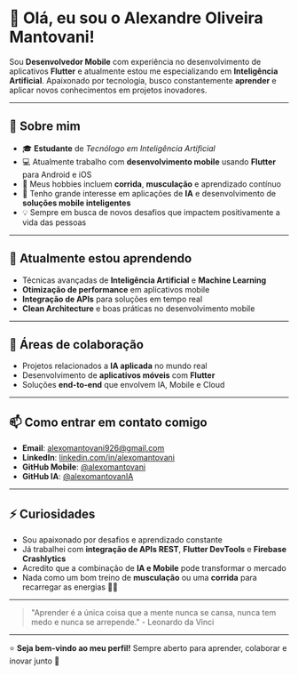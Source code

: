 # 👋 Olá, eu sou o Alexandre Oliveira Mantovani!

Sou **Desenvolvedor Mobile** com experiência no desenvolvimento de aplicativos **Flutter** e atualmente estou me especializando em **Inteligência Artificial**. Apaixonado por tecnologia, busco constantemente **aprender** e aplicar novos conhecimentos em projetos inovadores.

---

## 🚀 Sobre mim  

- 🎓 **Estudante** de *Tecnólogo em Inteligência Artificial*  
- 💻 Atualmente trabalho com **desenvolvimento mobile** usando **Flutter** para Android e iOS  
- 🏃 Meus hobbies incluem **corrida**, **musculação** e aprendizado contínuo  
- 🤖 Tenho grande interesse em aplicações de **IA** e desenvolvimento de **soluções mobile inteligentes**  
- 💡 Sempre em busca de novos desafios que impactem positivamente a vida das pessoas  

---

## 🌱 Atualmente estou aprendendo  

- Técnicas avançadas de **Inteligência Artificial** e **Machine Learning**  
- **Otimização de performance** em aplicativos mobile  
- **Integração de APIs** para soluções em tempo real  
- **Clean Architecture** e boas práticas no desenvolvimento mobile  

---

## 💞️ Áreas de colaboração  

- Projetos relacionados a **IA aplicada** no mundo real  
- Desenvolvimento de **aplicativos móveis** com **Flutter**  
- Soluções **end-to-end** que envolvem IA, Mobile e Cloud  

---

## 📫 Como entrar em contato comigo  

- **Email**: [alexomantovani926@gmail.com](mailto:alexomantovani926@gmail.com)  
- **LinkedIn**: [linkedin.com/in/alexomantovani](https://www.linkedin.com/in/alexomantovani)  
- **GitHub Mobile**: [@alexomantovani](https://github.com/alexomantovani)  
- **GitHub IA**: [@alexomantovanIA](https://github.com/alexomantovanIA)  

---

## ⚡ Curiosidades  

- Sou apaixonado por desafios e aprendizado constante  
- Já trabalhei com **integração de APIs REST**, **Flutter DevTools** e **Firebase Crashlytics**  
- Acredito que a combinação de **IA e Mobile** pode transformar o mercado  
- Nada como um bom treino de **musculação** ou uma **corrida** para recarregar as energias 🏃‍♂️  

---

> "Aprender é a única coisa que a mente nunca se cansa, nunca tem medo e nunca se arrepende." - Leonardo da Vinci  

---

⭐ **Seja bem-vindo ao meu perfil!** Sempre aberto para aprender, colaborar e inovar junto 🚀  
